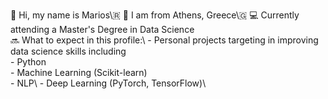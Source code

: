 👋 Hi, my name is Marios\🇷
📌 I am from Athens, Greece\🇬
💻 Currently attending a Master's Degree in Data Science\
🔜 What to expect in this profile:\ 
    - Personal projects targeting in improving data science skills including\
    - Python\
    - Machine Learning (Scikit-learn)\
    - NLP\ 
    - Deep Learning (PyTorch, TensorFlow)\
   

